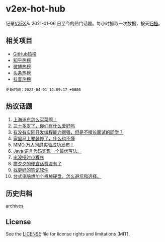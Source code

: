 # v2ex-hot-hub

 记录[V2EX](https://www.v2ex.com/)从 2021-01-06 日至今的热门话题。每小时抓取一次数据，按天[归档](archives)。
 
 ## 相关项目

- [GitHub热榜](https://github.com/snaildev/github-hot-hub)
- [知乎热榜](https://github.com/snaildev/zhihu-hot-hub)
- [微博热榜](https://github.com/snaildev/weibo-hot-hub)
- [头条热榜](https://github.com/snaildev/toutiao-hot-hub)
- [抖音热榜](https://github.com/snaildev/douyin-hot-hub)


 `更新时间：2022-04-01 14:09:17 +0800`

## 热议话题

1. [上海浦东怎么买菜啊！](https://www.v2ex.com/t/844100)
1. [三十多岁了，你们有什么爱好吗](https://www.v2ex.com/t/844250)
1. [有没有实际开发编程能力很强，但是不擅长面试的同学？](https://www.v2ex.com/t/844102)
1. [家里马上要装修了，什么也不懂](https://www.v2ex.com/t/844240)
1. [MMO 万人同屏实验成功发布！](https://www.v2ex.com/t/844129)
1. [Java 语言代码实现一个最优写法。](https://www.v2ex.com/t/844140)
1. [电波授时小程序](https://www.v2ex.com/t/844122)
1. [拼夕夕的便宜话费没有了](https://www.v2ex.com/t/844208)
1. [找更好的笔记软件](https://www.v2ex.com/t/844271)
1. [台式电脑想加个机械硬盘，怎么避坑和选择。](https://www.v2ex.com/t/844228)

## 历史归档

[archives](archives)

## License

See the [LICENSE](LICENSE) file for license rights and limitations (MIT).
